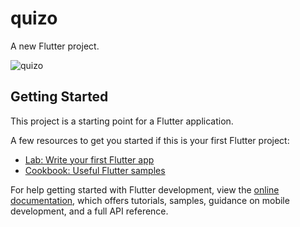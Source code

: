 # quizo

A new Flutter project.

![quizo](https://user-images.githubusercontent.com/84202263/192818433-9b4ca021-4e42-49c5-9639-8bb2a287aada.gif)


## Getting Started

This project is a starting point for a Flutter application.

A few resources to get you started if this is your first Flutter project:

- [Lab: Write your first Flutter app](https://docs.flutter.dev/get-started/codelab)
- [Cookbook: Useful Flutter samples](https://docs.flutter.dev/cookbook)

For help getting started with Flutter development, view the
[online documentation](https://docs.flutter.dev/), which offers tutorials,
samples, guidance on mobile development, and a full API reference.
